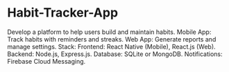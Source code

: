 # Habit-Tracker-App
Develop a platform to help users build and maintain habits.  Mobile App: Track habits with reminders and streaks. Web App: Generate reports and manage settings. Stack:  Frontend: React Native (Mobile), React.js (Web). Backend: Node.js, Express.js. Database: SQLite or MongoDB. Notifications: Firebase Cloud Messaging.
